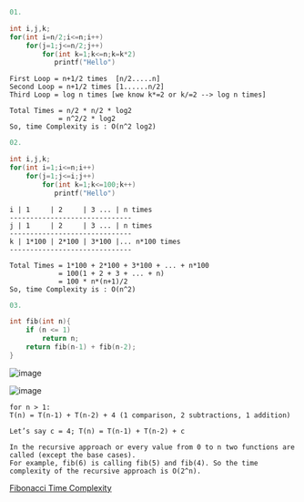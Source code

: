 ```c++
01.

int i,j,k;
for(int i=n/2;i<=n;i++)
    for(j=1;j<=n/2;j++)
        for(int k=1;k<=n;k=k*2)
           printf("Hello")
```
```
First Loop = n+1/2 times  [n/2.....n]
Second Loop = n+1/2 times [1......n/2]
Third Loop = log n times [we know k*=2 or k/=2 --> log n times]

Total Times = n/2 * n/2 * log2
            = n^2/2 * log2
So, time Complexity is : O(n^2 log2)
```

```c++
02.

int i,j,k;
for(int i=1;i<=n;i++)
    for(j=1;j<=i;j++)
        for(int k=1;k<=100;k++)
           printf("Hello")
```
```
i | 1     | 2     | 3 ... | n times
------------------------------
j | 1     | 2     | 3 ... | n times
------------------------------
k | 1*100 | 2*100 | 3*100 |... n*100 times
------------------------------

Total Times = 1*100 + 2*100 + 3*100 + ... + n*100
            = 100(1 + 2 + 3 + ... + n)
            = 100 * n*(n+1)/2
So, time Complexity is : O(n^2)
```
```c++
03.

int fib(int n){
    if (n <= 1)
        return n;
    return fib(n-1) + fib(n-2);
}
```
![image](https://user-images.githubusercontent.com/59710234/171729062-245d743f-df43-45f6-991c-a9d26f98a4e3.png)

![image](https://user-images.githubusercontent.com/59710234/230775201-bf0a3e26-ff2d-4b8f-acc9-9b2a6304fb6d.png)

```
for n > 1:
T(n) = T(n-1) + T(n-2) + 4 (1 comparison, 2 subtractions, 1 addition)

Let’s say c = 4; T(n) = T(n-1) + T(n-2) + c

In the recursive approach or every value from 0 to n two functions are called (except the base cases). 
For example, fib(6) is calling fib(5) and fib(4). So the time complexity of the recursive approach is O(2^n). 
```
[Fibonacci Time Complexity](https://syedtousifahmed.medium.com/fibonacci-iterative-vs-recursive-5182d7783055#:~:text=Time%20Complexity%3A&text=Hence%20the%20time%20taken%20by,2%5En)
